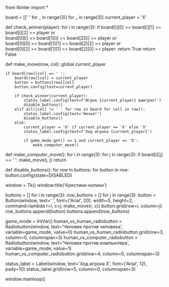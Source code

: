 from tkinter import *

board = [[' ' for _ in range(3)] for _ in range(3)]
current_player = 'X'

def check_winner(player):
    for i in range(3):
        if board[i][0] == board[i][1] == board[i][2] == player or \
           board[0][i] == board[1][i] == board[2][i] == player or \
           board[0][0] == board[1][1] == board[2][2] == player or \
           board[0][2] == board[1][1] == board[2][0] == player:
            return True
    return False

def make_move(row, col):
    global current_player

    if board[row][col] == ' ':
        board[row][col] = current_player
        button = buttons[row][col]
        button.config(text=current_player)

        if check_winner(current_player):
            status_label.config(text=f'Игрок {current_player} выиграл!')
            disable_buttons()
        elif all([cell != ' ' for row in board for cell in row]):
            status_label.config(text='Ничья!')
            disable_buttons()
        else:
            current_player = 'O' if current_player == 'X' else 'X'
            status_label.config(text=f'Ход игрока {current_player}')

            if game_mode.get() == 1 and current_player == 'O':
                make_computer_move()

def make_computer_move():
    for i in range(3):
        for j in range(3):
            if board[i][j] == ' ':
                make_move(i, j)
                return

def disable_buttons():
    for row in buttons:
        for button in row:
            button.config(state=DISABLED)

window = Tk()
window.title('Крестики-нолики')

buttons = []
for i in range(3):
    row_buttons = []
    for j in range(3):
        button = Button(window, text=' ', font=('Arial', 20), width=5, height=2,
                        command=lambda r=i, c=j: make_move(r, c))
        button.grid(row=i, column=j)
        row_buttons.append(button)
    buttons.append(row_buttons)

game_mode = IntVar()
human_vs_human_radiobutton = Radiobutton(window, text='Человек против человека', variable=game_mode, value=0)
human_vs_human_radiobutton.grid(row=3, column=0, columnspan=3)
human_vs_computer_radiobutton = Radiobutton(window, text='Человек против компьютера', variable=game_mode, value=1)
human_vs_computer_radiobutton.grid(row=4, column=0, columnspan=3)

status_label = Label(window, text='Ход игрока X', font=('Arial', 12), pady=10)
status_label.grid(row=5, column=0, columnspan=3)

window.mainloop()
